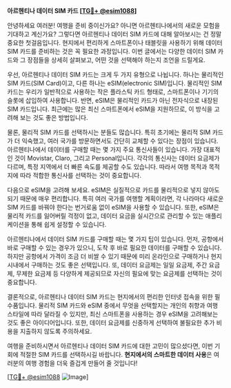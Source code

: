 **아르헨티나 데이터 SIM 카드 [[TG💪+ @esim1088](https://t.me/s/esim1088)]**

안녕하세요 여러분! 여행을 준비 중이신가요? 아니면 아르헨티나에서의 새로운 모험을 기대하고 계신가요? 그렇다면 아르헨티나 데이터 SIM 카드에 대해 알아보시는 건 정말 중요한 첫걸음입니다. 현지에서 편리하게 스마트폰이나 태블릿을 사용하기 위해 데이터 SIM 카드를 준비하는 것은 꼭 필요한 과정입니다. 이번 글에서는 다양한 데이터 SIM 카드와 그 장점들을 상세히 살펴보고, 어떤 것을 선택해야 하는지 조언을 드릴게요.

우선, 아르헨티나 데이터 SIM 카드는 크게 두 가지 유형으로 나뉩니다. 하나는 물리적인 SIM 카드(SIM Card)이고, 다른 하나는 eSIM(electronic SIM)입니다. 물리적인 SIM 카드는 우리가 일반적으로 사용하는 작은 플라스틱 카드 형태로, 스마트폰이나 기기의 슬롯에 삽입하여 사용합니다. 반면, eSIM은 물리적인 카드가 아닌 전자식으로 내장된 SIM 카드입니다. 최근에는 많은 최신 스마트폰에서 eSIM을 지원하므로, 이 방식을 고려해 보는 것도 좋은 방법입니다.

물론, 물리적 SIM 카드를 선택하시는 분들도 많습니다. 특히 초기에는 물리적 SIM 카드가 더 익숙했고, 여러 국가를 방문하면서도 간단히 교체할 수 있다는 장점이 있습니다. 아르헨티나에서 데이터를 구매할 때는 몇 가지 주요 통신사들이 있습니다. 가장 대표적인 것이 Movistar, Claro, 그리고 Personal입니다. 각각의 통신사는 데이터 요금제가 다르며, 특정 지역에서 더 빠른 속도를 제공할 수도 있습니다. 따라서 여행 목적과 목적지에 따라 적합한 통신사를 선택하는 것이 중요합니다.

다음으로 eSIM을 고려해 보세요. eSIM은 실질적으로 카드를 물리적으로 넣지 않아도 되기 때문에 매우 편리합니다. 특히 여러 국가를 여행할 계획이라면, 각 나라마다 새로운 SIM 카드를 바꿔야 한다는 번거로움 없이 eSIM을 사용할 수 있습니다. 또한, eSIM은 물리적 카드를 잃어버릴 걱정이 없고, 데이터 요금을 실시간으로 관리할 수 있는 애플리케이션을 통해 쉽게 설정할 수 있습니다.

아르헨티나에서 데이터 SIM 카드를 구매할 때는 몇 가지 팁이 있습니다. 먼저, 공항에서 바로 구매할 수 있는 경우가 있으니, 도착 후 바로 필요한 데이터를 구매할 수 있습니다. 하지만 공항에서 가격이 조금 더 비쌀 수 있기 때문에 미리 온라인으로 구매하거나 현지 시내에서 구매하는 것도 좋은 선택입니다. 또, 데이터 요금제는 일일 요금제, 주간 요금제, 무제한 요금제 등 다양하게 제공되므로 자신의 필요에 맞는 요금제를 선택하는 것이 중요합니다.

결론적으로, 아르헨티나 데이터 SIM 카드는 현지에서의 편리한 인터넷 접속을 위한 필수품입니다. 물리적 SIM 카드와 eSIM 중에서 무엇을 선택할지는 개인의 취향과 여행 스타일에 따라 달라질 수 있지만, 최신 스마트폰을 사용하는 경우 eSIM을 고려해보는 것도 좋은 아이디어입니다. 또한, 데이터 요금제를 신중하게 선택하여 불필요한 추가 비용을 지출하지 않도록 주의하세요.

여행을 준비하시면서 아르헨티나 데이터 SIM 카드에 대한 고민이 많으셨다면, 이번 기회에 적절한 SIM 카드를 선택하시길 바랍니다. **현지에서의 스마트한 데이터 사용**은 여러분의 여행 경험을 더욱 즐겁게 만들어 줄 것입니다!

[[TG💪+ @esim1088](https://t.me/s/esim1088) ![Image](https://i.postimg.cc/Y0z9fWf4/image.png)]